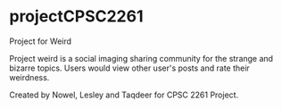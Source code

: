 # projectCPSC2261
Project for Weird

Project weird is a social imaging sharing community for the strange and bizarre topics. Users would view other user's posts and rate their weirdness. 

Created by Nowel, Lesley and Taqdeer for CPSC 2261 Project.
